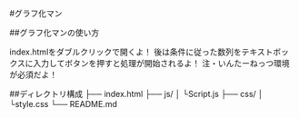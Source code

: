 #グラフ化マン

##グラフ化マンの使い方

index.htmlをダブルクリックで開くよ！
後は条件に従った数列をテキストボックスに入力してボタンを押すと処理が開始されるよ！
注・いんたーねっつ環境が必須だよ！

##ディレクトリ構成
  ├── index.html
  ├── js/
  │    └Script.js
  ├── css/
  │    └style.css
  └── README.md
